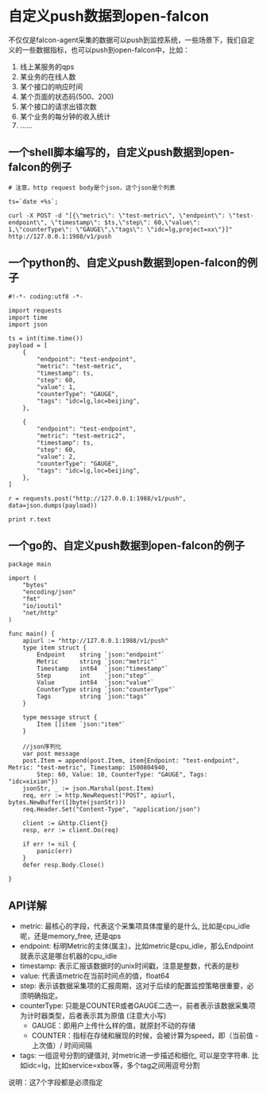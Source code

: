 # 自定义push数据到open-falcon

不仅仅是falcon-agent采集的数据可以push到监控系统，一些场景下，我们自定义的一些数据指标，也可以push到open-falcon中，比如：

1. 线上某服务的qps
2. 某业务的在线人数
3. 某个接⼝的响应时间
4. 某个⻚面的状态码(500、200)
5. 某个接⼝的请求出错次数
6. 某个业务的每分钟的收⼊统计
7. ......

## 一个shell脚本编写的，自定义push数据到open-falcon的例子

```
# 注意，http request body是个json，这个json是个列表

ts=`date +%s`;

curl -X POST -d "[{\"metric\": \"test-metric\", \"endpoint\": \"test-endpoint\", \"timestamp\": $ts,\"step\": 60,\"value\": 1,\"counterType\": \"GAUGE\",\"tags\": \"idc=lg,project=xx\"}]" http://127.0.0.1:1988/v1/push

```

## 一个python的、自定义push数据到open-falcon的例子

```
#!-*- coding:utf8 -*-

import requests
import time
import json

ts = int(time.time())
payload = [
    {
        "endpoint": "test-endpoint",
        "metric": "test-metric",
        "timestamp": ts,
        "step": 60,
        "value": 1,
        "counterType": "GAUGE",
        "tags": "idc=lg,loc=beijing",
    },

    {
        "endpoint": "test-endpoint",
        "metric": "test-metric2",
        "timestamp": ts,
        "step": 60,
        "value": 2,
        "counterType": "GAUGE",
        "tags": "idc=lg,loc=beijing",
    },
]

r = requests.post("http://127.0.0.1:1988/v1/push", data=json.dumps(payload))

print r.text
```


## 一个go的、自定义push数据到open-falcon的例子

```
package main

import (
	"bytes"
	"encoding/json"
	"fmt"
	"io/ioutil"
	"net/http"
)

func main() {
	apiurl := "http://127.0.0.1:1988/v1/push"
	type item struct {
		Endpoint    string `json:"endpoint"`
		Metric      string `json:"metric"`
		Timestamp   int64  `json:"timestamp"`
		Step        int    `json:"step"`
		Value       int64  `json:"value"`
		CounterType string `json:"counterType"`
		Tags        string `json:"tags"`
	}

	type message struct {
		Item []item `json:"item"`
	}

	//json序列化
	var post message
	post.Item = append(post.Item, item{Endpoint: "test-endpoint", Metric: "test-metric", Timestamp: 1500804940,
		Step: 60, Value: 10, CounterType: "GAUGE", Tags: "idc=xixian"})
	jsonStr, _ := json.Marshal(post.Item)
	req, err := http.NewRequest("POST", apiurl, bytes.NewBuffer([]byte(jsonStr)))
	req.Header.Set("Content-Type", "application/json")

	client := &http.Client{}
	resp, err := client.Do(req)

	if err != nil {
		panic(err)
	}
	defer resp.Body.Close()

}

```


## API详解

- metric: 最核心的字段，代表这个采集项具体度量的是什么, 比如是cpu_idle呢，还是memory_free, 还是qps
- endpoint: 标明Metric的主体(属主)，比如metric是cpu_idle，那么Endpoint就表示这是哪台机器的cpu_idle
- timestamp: 表示汇报该数据时的unix时间戳，注意是整数，代表的是秒
- value: 代表该metric在当前时间点的值，float64
- step: 表示该数据采集项的汇报周期，这对于后续的配置监控策略很重要，必须明确指定。
- counterType: 只能是COUNTER或者GAUGE二选一，前者表示该数据采集项为计时器类型，后者表示其为原值 (注意大小写)
    - GAUGE：即用户上传什么样的值，就原封不动的存储
    - COUNTER：指标在存储和展现的时候，会被计算为speed，即（当前值 - 上次值）/ 时间间隔
- tags: 一组逗号分割的键值对, 对metric进一步描述和细化, 可以是空字符串. 比如idc=lg，比如service=xbox等，多个tag之间用逗号分割

说明：这7个字段都是必须指定
